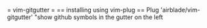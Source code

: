 
= vim-gitgutter =
== installing using vim-plug ==
Plug 'airblade/vim-gitgutter' "show github symbols in the gutter on the left
